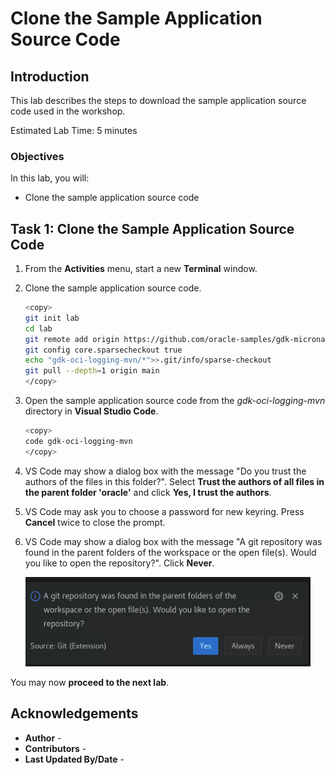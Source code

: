 # Clone the Sample Application Source Code

## Introduction

This lab describes the steps to download the sample application source code used in the workshop.

Estimated Lab Time: 5 minutes

### Objectives

In this lab, you will:

* Clone the sample application source code

## Task 1: Clone the Sample Application Source Code

1. From the **Activities** menu, start a new **Terminal** window.

2. Clone the sample application source code.

	```bash
	<copy>
	git init lab
	cd lab
	git remote add origin https://github.com/oracle-samples/gdk-micronaut-samples.git
	git config core.sparsecheckout true
	echo "gdk-oci-logging-mvn/*">>.git/info/sparse-checkout
	git pull --depth=1 origin main
	</copy>
	```

3. Open the sample application source code from the _gdk-oci-logging-mvn_ directory in **Visual Studio Code**.

	```bash
	<copy>
	code gdk-oci-logging-mvn
	</copy>
	```

4. VS Code may show a dialog box with the message "Do you trust the authors of the files in this folder?". Select **Trust the authors of all files in the parent folder 'oracle'** and click **Yes, I trust the authors**.

5. VS Code may ask you to choose a password for new keyring. Press **Cancel** twice to close the prompt.

6. VS Code may show a dialog box with the message "A git repository was found in the parent folders of the workspace or the open file(s). Would you like to open the repository?". Click **Never**.

	![VS Code Question Icon](images/vs-code-question-icon.jpg#input)

You may now **proceed to the next lab**.

## Acknowledgements

* **Author** - [](var:author)
* **Contributors** - [](var:contributors)
* **Last Updated By/Date** - [](var:last_updated)
